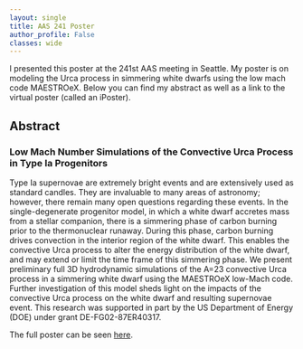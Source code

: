 ```yaml
---
layout: single
title: AAS 241 Poster
author_profile: False
classes: wide
---
```


I presented this poster at the 241st AAS meeting in Seattle.
My poster is on modeling the Urca process in simmering white dwarfs using the low mach code MAESTROeX. Below you can find my abstract as well as a link to the virtual poster (called an iPoster).

## Abstract
###  Low Mach Number Simulations of the Convective Urca Process in Type Ia Progenitors
Type Ia supernovae are extremely bright events and are extensively used as standard candles. They are invaluable to many areas of astronomy; however, there remain many open questions regarding these events. In the single-degenerate progenitor model, in which a white dwarf accretes mass from a stellar companion, there is a simmering phase of carbon burning prior to the thermonuclear runaway. During this phase, carbon burning drives convection in the interior region of the white dwarf. This enables the convective Urca process to alter the energy distribution of the white dwarf, and may extend or limit the time frame of this simmering phase. We present preliminary full 3D hydrodynamic simulations of the A=23 convective Urca process in a simmering white dwarf using the MAESTROeX low-Mach code. Further investigation of this model sheds light on the impacts of the convective Urca process on the white dwarf and resulting supernovae event. This research was supported in part by the US Department of Energy (DOE) under grant DE-FG02-87ER40317.


The full poster can be seen [here](aas241-aas.ipostersessions.com/Default.aspx?s=7A-0C-E3-13-92-1D-7F-35-64-C7-A1-0E-E7-81-23-23).

